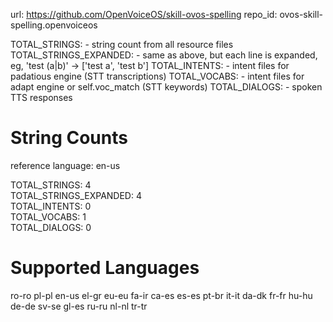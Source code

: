 
url: https://github.com/OpenVoiceOS/skill-ovos-spelling
repo_id: ovos-skill-spelling.openvoiceos

TOTAL_STRINGS:  - string count from all resource files
TOTAL_STRINGS_EXPANDED: - same as above, but each line is expanded, eg, 'test (a|b)' -> ['test a', 'test b']
TOTAL_INTENTS: - intent files for padatious engine (STT transcriptions)
TOTAL_VOCABS: - intent files for adapt engine or self.voc_match (STT keywords)
TOTAL_DIALOGS: - spoken TTS responses


# String Counts

reference language: en-us

TOTAL_STRINGS: 4  
TOTAL_STRINGS_EXPANDED: 4  
TOTAL_INTENTS: 0  
TOTAL_VOCABS: 1  
TOTAL_DIALOGS: 0  

# Supported Languages

ro-ro
pl-pl
en-us
el-gr
eu-eu
fa-ir
ca-es
es-es
pt-br
it-it
da-dk
fr-fr
hu-hu
de-de
sv-se
gl-es
ru-ru
nl-nl
tr-tr
